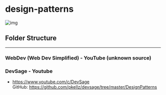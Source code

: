 # design-patterns
![img](https://miro.medium.com/max/4800/1*WGaKti_VLbb4_bBZQkm_sA.jpeg)

## Folder Structure
---
### WebDev (Web Dev Simplified) - YouTube (unknown source)

### DevSage - Youtube
- https://www.youtube.com/c/DevSage </br>
GitHub: https://github.com/pkellz/devsage/tree/master/DesignPatterns